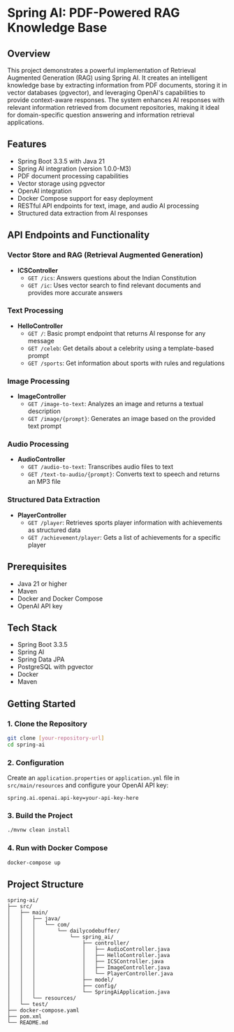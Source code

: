 # Spring AI: PDF-Powered RAG Knowledge Base

## Overview

This project demonstrates a powerful implementation of Retrieval Augmented Generation (RAG) using Spring AI. It creates an intelligent knowledge base by extracting information from PDF documents, storing it in vector databases (pgvector), and leveraging OpenAI's capabilities to provide context-aware responses. The system enhances AI responses with relevant information retrieved from document repositories, making it ideal for domain-specific question answering and information retrieval applications.

## Features

- Spring Boot 3.3.5 with Java 21
- Spring AI integration (version 1.0.0-M3)
- PDF document processing capabilities
- Vector storage using pgvector
- OpenAI integration
- Docker Compose support for easy deployment
- RESTful API endpoints for text, image, and audio AI processing
- Structured data extraction from AI responses

## API Endpoints and Functionality

### Vector Store and RAG (Retrieval Augmented Generation)

- **ICSController**
  - `GET /ics`: Answers questions about the Indian Constitution
  - `GET /ic`: Uses vector search to find relevant documents and provides more accurate answers

### Text Processing

- **HelloController**
  - `GET /`: Basic prompt endpoint that returns AI response for any message
  - `GET /celeb`: Get details about a celebrity using a template-based prompt
  - `GET /sports`: Get information about sports with rules and regulations

### Image Processing

- **ImageController**
  - `GET /image-to-text`: Analyzes an image and returns a textual description
  - `GET /image/{prompt}`: Generates an image based on the provided text prompt

### Audio Processing

- **AudioController**
  - `GET /audio-to-text`: Transcribes audio files to text
  - `GET /text-to-audio/{prompt}`: Converts text to speech and returns an MP3 file

### Structured Data Extraction

- **PlayerController**
  - `GET /player`: Retrieves sports player information with achievements as structured data
  - `GET /achievement/player`: Gets a list of achievements for a specific player

## Prerequisites

- Java 21 or higher
- Maven
- Docker and Docker Compose
- OpenAI API key

## Tech Stack

- Spring Boot 3.3.5
- Spring AI
- Spring Data JPA
- PostgreSQL with pgvector
- Docker
- Maven

## Getting Started

### 1. Clone the Repository

```bash
git clone [your-repository-url]
cd spring-ai
```

### 2. Configuration

Create an `application.properties` or `application.yml` file in `src/main/resources` and configure your OpenAI API key:

```properties
spring.ai.openai.api-key=your-api-key-here
```

### 3. Build the Project

```bash
./mvnw clean install
```

### 4. Run with Docker Compose

```bash
docker-compose up
```

## Project Structure

```
spring-ai/
├── src/
│   ├── main/
│   │   ├── java/
│   │   │   └── com/
│   │   │       └── dailycodebuffer/
│   │   │           └── spring_ai/
│   │   │               ├── controller/
│   │   │               │   ├── AudioController.java
│   │   │               │   ├── HelloController.java
│   │   │               │   ├── ICSController.java
│   │   │               │   ├── ImageController.java
│   │   │               │   └── PlayerController.java
│   │   │               ├── model/
│   │   │               ├── config/
│   │   │               └── SpringAiApplication.java
│   │   └── resources/
│   └── test/
├── docker-compose.yaml
├── pom.xml
└── README.md
```
